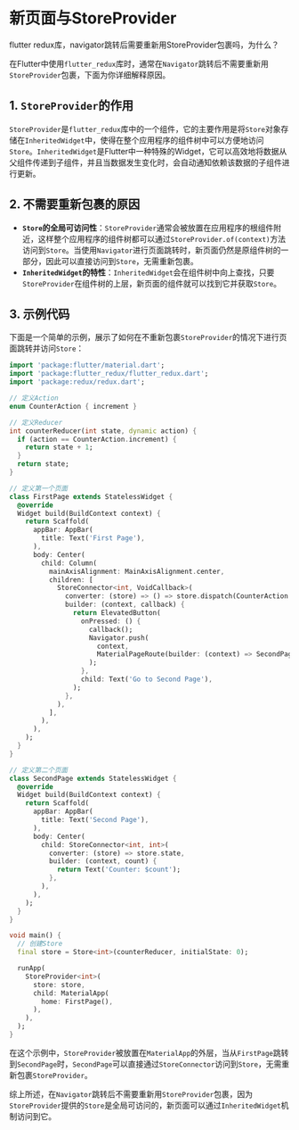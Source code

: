 # 新页面与StoreProvider

flutter redux库，navigator跳转后需要重新用StoreProvider包裹吗，为什么？

在Flutter中使用`flutter_redux`库时，通常在`Navigator`跳转后不需要重新用`StoreProvider`包裹，下面为你详细解释原因。

## 1. `StoreProvider`的作用

`StoreProvider`是`flutter_redux`库中的一个组件，它的主要作用是将`Store`对象存储在`InheritedWidget`中，使得在整个应用程序的组件树中可以方便地访问`Store`。`InheritedWidget`是Flutter中一种特殊的Widget，它可以高效地将数据从父组件传递到子组件，并且当数据发生变化时，会自动通知依赖该数据的子组件进行更新。

## 2. 不需要重新包裹的原因

- **`Store`的全局可访问性**：`StoreProvider`通常会被放置在应用程序的根组件附近，这样整个应用程序的组件树都可以通过`StoreProvider.of(context)`方法访问到`Store`。当使用`Navigator`进行页面跳转时，新页面仍然是原组件树的一部分，因此可以直接访问到`Store`，无需重新包裹。
- **`InheritedWidget`的特性**：`InheritedWidget`会在组件树中向上查找，只要`StoreProvider`在组件树的上层，新页面的组件就可以找到它并获取`Store`。

## 3. 示例代码

下面是一个简单的示例，展示了如何在不重新包裹`StoreProvider`的情况下进行页面跳转并访问`Store`：

```dart
import 'package:flutter/material.dart';
import 'package:flutter_redux/flutter_redux.dart';
import 'package:redux/redux.dart';

// 定义Action
enum CounterAction { increment }

// 定义Reducer
int counterReducer(int state, dynamic action) {
  if (action == CounterAction.increment) {
    return state + 1;
  }
  return state;
}

// 定义第一个页面
class FirstPage extends StatelessWidget {
  @override
  Widget build(BuildContext context) {
    return Scaffold(
      appBar: AppBar(
        title: Text('First Page'),
      ),
      body: Center(
        child: Column(
          mainAxisAlignment: MainAxisAlignment.center,
          children: [
            StoreConnector<int, VoidCallback>(
              converter: (store) => () => store.dispatch(CounterAction.increment),
              builder: (context, callback) {
                return ElevatedButton(
                  onPressed: () {
                    callback();
                    Navigator.push(
                      context,
                      MaterialPageRoute(builder: (context) => SecondPage()),
                    );
                  },
                  child: Text('Go to Second Page'),
                );
              },
            ),
          ],
        ),
      ),
    );
  }
}

// 定义第二个页面
class SecondPage extends StatelessWidget {
  @override
  Widget build(BuildContext context) {
    return Scaffold(
      appBar: AppBar(
        title: Text('Second Page'),
      ),
      body: Center(
        child: StoreConnector<int, int>(
          converter: (store) => store.state,
          builder: (context, count) {
            return Text('Counter: $count');
          },
        ),
      ),
    );
  }
}

void main() {
  // 创建Store
  final store = Store<int>(counterReducer, initialState: 0);

  runApp(
    StoreProvider<int>(
      store: store,
      child: MaterialApp(
        home: FirstPage(),
      ),
    ),
  );
}
```

在这个示例中，`StoreProvider`被放置在`MaterialApp`的外层，当从`FirstPage`跳转到`SecondPage`时，`SecondPage`可以直接通过`StoreConnector`访问到`Store`，无需重新包裹`StoreProvider`。

综上所述，在`Navigator`跳转后不需要重新用`StoreProvider`包裹，因为`StoreProvider`提供的`Store`是全局可访问的，新页面可以通过`InheritedWidget`机制访问到它。
